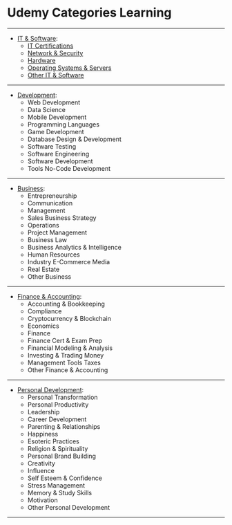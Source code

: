 # Udemy Categories Learning

---

- [IT & Software](): 
  - [IT Certifications]()
  - [Network & Security]()
  - [Hardware]()
  - [Operating Systems & Servers]()
  - [Other IT & Software]()

---

- [Development]():
  - Web Development
  - Data Science
  - Mobile Development
  - Programming Languages
  - Game Development
  - Database Design & Development
  - Software Testing
  - Software Engineering
  - Software Development
  - Tools No-Code Development
 
---

- [Business]():
  - Entrepreneurship 
  - Communication 
  - Management 
  - Sales Business Strategy 
  - Operations 
  - Project Management 
  - Business Law 
  - Business Analytics & Intelligence 
  - Human Resources 
  - Industry E-Commerce Media 
  - Real Estate 
  - Other Business

---

- [Finance & Accounting]():
  - Accounting & Bookkeeping 
  - Compliance 
  - Cryptocurrency & Blockchain 
  - Economics 
  - Finance 
  - Finance Cert & Exam Prep 
  - Financial Modeling & Analysis 
  - Investing & Trading Money 
  - Management Tools Taxes 
  - Other Finance & Accounting

---

- [Personal Development]():
  - Personal Transformation
  - Personal Productivity
  - Leadership
  - Career Development
  - Parenting & Relationships
  - Happiness
  - Esoteric Practices
  - Religion & Spirituality
  - Personal Brand Building
  - Creativity
  - Influence
  - Self Esteem & Confidence
  - Stress Management
  - Memory & Study Skills
  - Motivation
  - Other Personal Development

---

